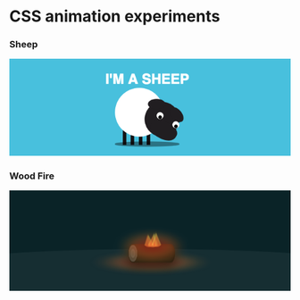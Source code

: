 # CSS animation experiments

### Sheep

<img src="https://github.com/AlberErre/CSS-animations-experiments/blob/master/sheepCSS.png">

### Wood Fire

<img src="https://github.com/AlberErre/CSS-animations-experiments/blob/master/wood-on-fire.png">
